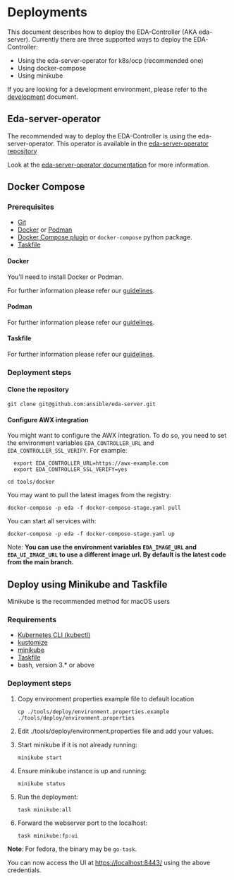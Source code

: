 # Deployments

This document describes how to deploy the EDA-Controller (AKA eda-server).
Currently there are three supported ways to deploy the EDA-Controller:

* Using the eda-server-operator for k8s/ocp (recommended one)
* Using docker-compose
* Using minikube

If you are looking for a development environment, please refer to the [development](development.md) document.

## Eda-server-operator

The recommended way to deploy the EDA-Controller is using the eda-server-operator.
This operator is available in the [eda-server-operator repository](https://github.com/ansible/eda-server-operator)

Look at the [eda-server-operator documentation](https://github.com/ansible/eda-server-operator#readme) for more information.

## Docker Compose

### Prerequisites

* [Git](https://git-scm.com/)
* [Docker](https://www.docker.com/) or [Podman](https://podman.io/)
* [Docker Compose plugin](https://docs.docker.com/compose/) or `docker-compose` python package.
* [Taskfile](https://taskfile.dev/)

#### Docker

You'll need to install Docker or Podman.

For further information please refer our [guidelines](development.md#Docker).

#### Podman

For further information please refer our [guidelines](development.md#Podman).

#### Taskfile

For further information please refer our [guidelines](development.md#Taskfile).

### Deployment steps

#### Clone the repository

```shell
git clone git@github.com:ansible/eda-server.git
```

#### Configure AWX integration

You might want to configure the AWX integration. To do so, you need to set the environment variables `EDA_CONTROLLER_URL` and `EDA_CONTROLLER_SSL_VERIFY`. For example:

```shell
  export EDA_CONTROLLER_URL=https://awx-example.com
  export EDA_CONTROLLER_SSL_VERIFY=yes
```

```shell
cd tools/docker
```

You may want to pull the latest images from the registry:

```shell
docker-compose -p eda -f docker-compose-stage.yaml pull
```

You can start all services with:

```shell
docker-compose -p eda -f docker-compose-stage.yaml up
```

Note: **You can use the environment variables `EDA_IMAGE_URL` and `EDA_UI_IMAGE_URL` to use a different image url. By default is the latest code from the main branch.**

## Deploy using Minikube and Taskfile

Minikube is the recommended method for macOS users

### Requirements

* [Kubernetes CLI (kubectl)](https://kubernetes.io/docs/tasks/tools/install-kubectl-linux/)
* [kustomize](https://kubectl.docs.kubernetes.io/installation/kustomize/)
* [minikube](https://minikube.sigs.k8s.io/docs/start/)
* [Taskfile](https://taskfile.dev/installation/#binary)
* bash, version 3.* or above

### Deployment steps

1. Copy environment properties example file to default location

   ```shell
   cp ./tools/deploy/environment.properties.example ./tools/deploy/environment.properties
   ```

2. Edit ./tools/deploy/environment.properties file and add your values.

3. Start minikube if it is not already running:

   ```shell
   minikube start
   ```

4. Ensure minikube instance is up and running:

   ```shell
   minikube status
   ```

5. Run the deployment:

   ```shell
   task minikube:all
   ```

6. Forward the webserver port to the localhost:

   ```shell
   task minikube:fp:ui
   ```

**Note**: For fedora, the binary may be `go-task`.

You can now access the UI at <https://localhost:8443/> using the above credentials.
